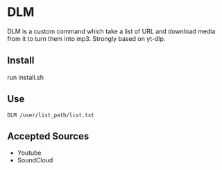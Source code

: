 # DLM
DLM is a custom command which take a list of URL and download media from it to turn them into mp3. Strongly based on yt-dlp.

## Install

run install.sh

## Use

```
DLM /user/list_path/list.txt
```

## Accepted Sources

- Youtube
- SoundCloud



